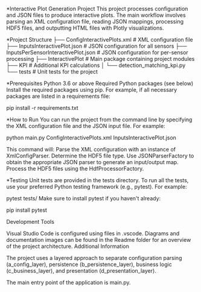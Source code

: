 *Interactive Plot Generation Project
This project processes configuration and JSON files to produce interactive plots. The main workflow involves parsing an XML configuration file, reading JSON mappings, processing HDF5 files, and outputting HTML files with Plotly visualizations.
<!-- ---------------------------------------------------------------------------------------------------------------- -->
*Project Structure
├── ConfigInteractivePlots.xml                # XML configuration file
├── InputsInteractivePlot.json                # JSON configuration for all sensors
├── InputsPerSensorInteractivePlot.json       # JSON configuration for per-sensor processing
├── InteractivePlot                           # Main package containing project modules
├── KPI                                       # Additional KPI calculations
│   └── detection_matching_kpi.py
└── tests                                     # Unit tests for the project

<!-- ---------------------------------------------------------------------------------------------------------------- -->
*Prerequisites
Python 3.6 or above
Required Python packages (see below)
Install the required packages using pip. For example, if all necessary packages are listed in a requirements file:

pip install -r requirements.txt

<!-- ---------------------------------------------------------------------------------------------------------------- -->
*How to Run
You can run the project from the command line by specifying the XML configuration file and the JSON input file. For example:

python main.py ConfigInteractivePlots.xml InputsInteractivePlot.json

This command will:
Parse the XML configuration with an instance of XmlConfigParser.
Determine the HDF5 file type.
Use JSONParserFactory to obtain the appropriate JSON parser to generate an input/output map.
Process the HDF5 files using the HdfProcessorFactory.


<!-- ---------------------------------------------------------------------------------------------------------------- -->
*Testing
Unit tests are provided in the tests directory. To run all the tests, use your preferred Python testing framework (e.g., pytest). For example:

pytest tests/
Make sure to install pytest if you haven't already:

pip install pytest


<!-- ---------------------------------------------------------------------------------------------------------------- -->

Development Tools

Visual Studio Code is configured using files in .vscode.
Diagrams and documentation images can be found in the Readme folder for an overview of the project architecture.
Additional Information

The project uses a layered approach to separate configuration parsing (a_config_layer), persistence (b_persistence_layer), business logic (c_business_layer), and presentation (d_presentation_layer).


The main entry point of the application is main.py.

